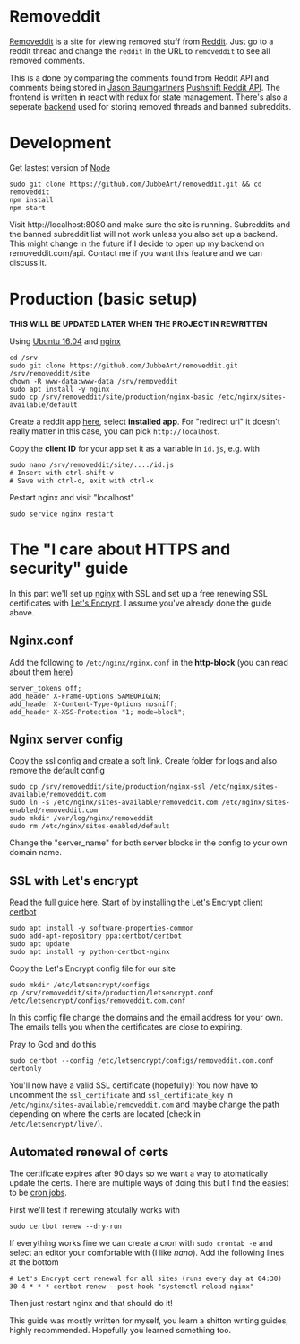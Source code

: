 # Removeddit
[Removeddit](https://removeddit.com) is a site for viewing removed stuff from [Reddit](https://www.reddit.com).
Just go to a reddit thread and change the `reddit` in the URL to `removeddit` to see all removed comments.

This is a done by comparing the comments found from Reddit API and comments being stored in [Jason Baumgartners](https://pushshift.io/) [Pushshift Reddit API](https://github.com/pushshift/api). The frontend is written in react with redux for state management. There's also a seperate [backend](https://github.com/JubbeArt/removeddit-api) used for storing removed threads and banned subreddits.

# Development
Get lastest version of [Node](https://nodejs.org/en/download/current/)

```
sudo git clone https://github.com/JubbeArt/removeddit.git && cd removeddit
npm install
npm start
```

Visit http://localhost:8080 and make sure the site is running. Subreddits and the banned subreddit list will not work unless you also set up a backend. This might change in the future if I decide to open up my backend on removeddit.com/api. Contact me if you want this feature and we can discuss it. 

# Production (basic setup)
**THIS WILL BE UPDATED LATER WHEN THE PROJECT IN REWRITTEN**

Using [Ubuntu 16.04](http://releases.ubuntu.com/16.04/) and [nginx](https://www.nginx.com/resources/wiki/)

```
cd /srv
sudo git clone https://github.com/JubbeArt/removeddit.git /srv/removeddit/site
chown -R www-data:www-data /srv/removeddit
sudo apt install -y nginx
sudo cp /srv/removeddit/site/production/nginx-basic /etc/nginx/sites-available/default
```

Create a reddit app [here](https://www.reddit.com/prefs/apps/), select **installed app**. For "redirect url" it doesn't really matter in this case, you can pick `http://localhost`.

Copy the **client ID** for your app set it as a variable in `id.js`, e.g. with 
```
sudo nano /srv/removeddit/site/..../id.js
# Insert with ctrl-shift-v
# Save with ctrl-o, exit with ctrl-x
```

Restart nginx and visit "localhost"
```
sudo service nginx restart
```

# The "I care about HTTPS and security" guide
In this part we'll set up [nginx](https://www.nginx.com/resources/wiki/) with SSL and set up a free renewing SSL certificates with [Let's Encrypt](https://letsencrypt.org/). I assume you've already done the guide above.

## Nginx.conf
Add the following to `/etc/nginx/nginx.conf` in the **http-block** (you can read about them [here](https://gist.github.com/plentz/6737338))
```
server_tokens off;
add_header X-Frame-Options SAMEORIGIN;
add_header X-Content-Type-Options nosniff;
add_header X-XSS-Protection "1; mode=block";
```

## Nginx server config
Copy the ssl config and create a soft link. Create folder for logs and also remove the default config
```
sudo cp /srv/removeddit/site/production/nginx-ssl /etc/nginx/sites-available/removeddit.com
sudo ln -s /etc/nginx/sites-available/removeddit.com /etc/nginx/sites-enabled/removeddit.com
sudo mkdir /var/log/nginx/removeddit
sudo rm /etc/nginx/sites-enabled/default
```

Change the "server_name" for both server blocks in the config to your own domain name.

## SSL with Let's encrypt
Read the full guide [here](https://certbot.eff.org/#ubuntutyakkety-nginx). Start of by installing the Let's Encrypt client [certbot](https://certbot.eff.org/)
```
sudo apt install -y software-properties-common
sudo add-apt-repository ppa:certbot/certbot
sudo apt update
sudo apt install -y python-certbot-nginx 
```

Copy the Let's Encrypt config file for our site 
```
sudo mkdir /etc/letsencrypt/configs
cp /srv/removeddit/site/production/letsencrypt.conf /etc/letsencrypt/configs/removeddit.com.conf
```

In this config file change the domains and the email address for your own. The emails tells you when the certificates are close to expiring.

Pray to God and do this
```
sudo certbot --config /etc/letsencrypt/configs/removeddit.com.conf certonly
```

You'll now have a valid SSL certificate (hopefully)! You now have to uncomment the `ssl_certificate` and `ssl_certificate_key` in `/etc/nginx/sites-available/removeddit.com` and maybe change the path depending on where the certs are located (check in `/etc/letsencrypt/live/`).

## Automated renewal of certs
The certificate expires after 90 days so we want a way to atomatically update the certs.
There are multiple ways of doing this but I find the easiest to be [cron jobs](https://en.wikipedia.org/wiki/Cron).

First we'll test if renewing atcutally works with

```
sudo certbot renew --dry-run
```

If everything works fine we can create a cron with ```sudo crontab -e``` and select an editor your comfortable with (I like *nano*).
Add the following lines at the bottom

```
# Let's Encrypt cert renewal for all sites (runs every day at 04:30)
30 4 * * * certbot renew --post-hook "systemctl reload nginx"
```

Then just restart nginx and that should do it!

This guide was mostly written for myself, you learn a shitton writing guides, highly recommended. Hopefully you learned something too.
